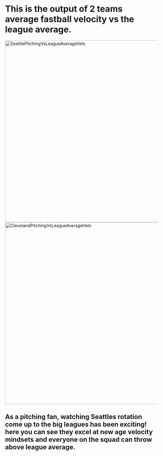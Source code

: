 # This is the output of 2 teams average fastball velocity vs the league average.
<img width="1000" height="600" alt="SeattlePitchingVsLeagueAverageVelo" src="https://github.com/user-attachments/assets/304d139e-f6eb-470f-acf0-82325ac78511" />
<img width="1000" height="600" alt="ClevelandPitchingVsLeagueAverageVelo" src="https://github.com/user-attachments/assets/2248ca88-94d0-45ff-8a83-4866891e8ce7" />

## As a pitching fan, watching Seattles rotation come up to the big leagues has been exciting! here you can see they excel at new age velocity mindsets and everyone on the squad can throw above league average.
## 
